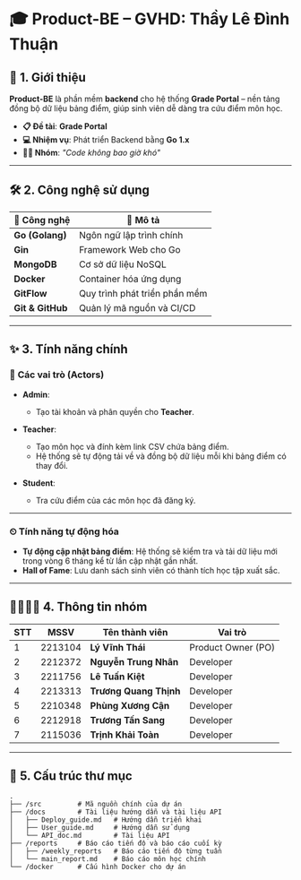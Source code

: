 # 🎓 **Product-BE – GVHD: Thầy Lê Đình Thuận**  

## 📝 **1. Giới thiệu**  
**Product-BE** là phần mềm **backend** cho hệ thống **Grade Portal** – nền tảng đồng bộ dữ liệu bảng điểm, giúp sinh viên dễ dàng tra cứu điểm môn học.  

- **📋 Đề tài**: **Grade Portal**  
- **💻 Nhiệm vụ**: Phát triển Backend bằng **Go 1.x**  
- **👨‍💻 Nhóm**: *"Code không bao giờ khó"*  

---

## 🛠 **2. Công nghệ sử dụng**  
| 🧰 Công nghệ       | 📝 Mô tả                       |
|-------------------|--------------------------------|
| **Go (Golang)**   | Ngôn ngữ lập trình chính       |
| **Gin**           | Framework Web cho Go          |
| **MongoDB**       | Cơ sở dữ liệu NoSQL            |
| **Docker**        | Container hóa ứng dụng         |
| **GitFlow**       | Quy trình phát triển phần mềm  |
| **Git & GitHub**  | Quản lý mã nguồn và CI/CD      |

---

## ✨ **3. Tính năng chính**  
### 👥 **Các vai trò (Actors)**  
- **Admin**:  
  - Tạo tài khoản và phân quyền cho **Teacher**.  

- **Teacher**:  
  - Tạo môn học và đính kèm link CSV chứa bảng điểm.  
  - Hệ thống sẽ tự động tải về và đồng bộ dữ liệu mỗi khi bảng điểm có thay đổi.  

- **Student**:  
  - Tra cứu điểm của các môn học đã đăng ký.  

---

### ⏲ **Tính năng tự động hóa**  
- **Tự động cập nhật bảng điểm**: Hệ thống sẽ kiểm tra và tải dữ liệu mới trong vòng 6 tháng kể từ lần cập nhật gần nhất.  
- **Hall of Fame**: Lưu danh sách sinh viên có thành tích học tập xuất sắc.  

---

## 👨‍👩‍👧‍👦 **4. Thông tin nhóm**  
| STT | MSSV    | Tên thành viên      | Vai trò         |
|-----|---------|---------------------|-----------------|
| 1   | 2213104 | **Lý Vĩnh Thái**    | Product Owner (PO) |
| 2   | 2212372 | **Nguyễn Trung Nhân** | Developer      |
| 3   | 2211756 | **Lê Tuấn Kiệt**    | Developer      |
| 4   | 2213313 | **Trương Quang Thịnh** | Developer    |
| 5   | 2210348 | **Phùng Xương Cận** | Developer      |
| 6   | 2212918 | **Trương Tấn Sang** | Developer      |
| 7   | 2115036 | **Trịnh Khải Toàn** | Developer      |

---

## 📂 **5. Cấu trúc thư mục**  
```plaintext
.
├── /src         # Mã nguồn chính của dự án
├── /docs        # Tài liệu hướng dẫn và tài liệu API
│   ├── Deploy_guide.md   # Hướng dẫn triển khai
│   ├── User_guide.md     # Hướng dẫn sử dụng
│   └── API_doc.md        # Tài liệu API
├── /reports     # Báo cáo tiến độ và báo cáo cuối kỳ
│   ├── /weekly_reports   # Báo cáo tiến độ từng tuần
│   └── main_report.md    # Báo cáo môn học chính
└── /docker      # Cấu hình Docker cho dự án
```
